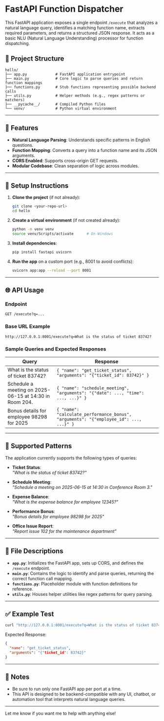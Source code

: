 
# FastAPI Function Dispatcher

This FastAPI application exposes a single endpoint `/execute` that analyzes a natural language query, identifies a matching function name, extracts required parameters, and returns a structured JSON response. It acts as a basic NLU (Natural Language Understanding) processor for function dispatching.

## 📁 Project Structure

```
hello/
├── app.py             # FastAPI application entrypoint
├── main.py            # Core logic to parse queries and return function mappings
├── functions.py       # Stub functions representing possible backend calls
├── utils.py           # Helper methods (e.g., regex patterns or matchers)
├── __pycache__/       # Compiled Python files
└── venv/              # Python virtual environment
```

---

## 🚀 Features

- **Natural Language Parsing**: Understands specific patterns in English questions.
- **Function Mapping**: Converts a query into a function name and its JSON arguments.
- **CORS Enabled**: Supports cross-origin GET requests.
- **Modular Codebase**: Clean separation of logic across modules.

---

## 🔧 Setup Instructions

1. **Clone the project** (if not already):

   ```bash
   git clone <your-repo-url>
   cd hello
   ```

2. **Create a virtual environment** (if not created already):

   ```bash
   python -m venv venv
   source venv/Scripts/activate      # On Windows
   ```

3. **Install dependencies**:

   ```bash
   pip install fastapi uvicorn
   ```

4. **Run the app** on a custom port (e.g., 8001 to avoid conflicts):

   ```bash
   uvicorn app:app --reload --port 8001
   ```

---

## 🌐 API Usage

### **Endpoint**

```
GET /execute?q=...
```

### **Base URL Example**

```
http://127.0.0.1:8001/execute?q=What is the status of ticket 83742?
```

### **Sample Queries and Expected Responses**

| Query                                                   | Response                                                                                 |
|----------------------------------------------------------|------------------------------------------------------------------------------------------|
| What is the status of ticket 83742?                     | `{ "name": "get_ticket_status", "arguments": "{"ticket_id": 83742}" }`               |
| Schedule a meeting on 2025-06-15 at 14:30 in Room 204.  | `{ "name": "schedule_meeting", "arguments": "{"date": ..., "time": ..., ...}" }`    |
| Bonus details for employee 98298 for 2025               | `{ "name": "calculate_performance_bonus", "arguments": "{"employee_id": ..., ...}" }` |

---

## 🧠 Supported Patterns

The application currently supports the following types of queries:

- **Ticket Status**:  
  _"What is the status of ticket 83742?"_

- **Schedule Meeting**:  
  _"Schedule a meeting on 2025-06-15 at 14:30 in Conference Room 3."_

- **Expense Balance**:  
  _"What is the expense balance for employee 12345?"_

- **Performance Bonus**:  
  _"Bonus details for employee 98298 for 2025"_

- **Office Issue Report**:  
  _"Report issue 102 for the maintenance department"_

---

## 📂 File Descriptions

- **`app.py`**: Initializes the FastAPI app, sets up CORS, and defines the `/execute` endpoint.
- **`main.py`**: Contains the logic to identify and parse queries, returning the correct function call mapping.
- **`functions.py`**: Placeholder module with function definitions for reference.
- **`utils.py`**: Houses helper utilities like regex patterns for query parsing.

---

## ✅ Example Test

```bash
curl "http://127.0.0.1:8001/execute?q=What is the status of ticket 83742?"
```

Expected Response:

```json
{
  "name": "get_ticket_status",
  "arguments": "{"ticket_id": 83742}"
}
```

---

## 📝 Notes

- Be sure to run only one FastAPI app per port at a time.
- This API is designed to be backend-compatible with any UI, chatbot, or automation tool that interprets natural language queries.

---

Let me know if you want me to help with anything else!
